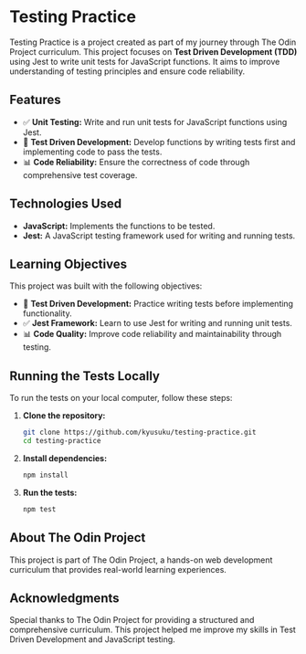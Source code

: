 # Testing Practice

Testing Practice is a project created as part of my journey through The Odin Project curriculum. This project focuses on **Test Driven Development (TDD)** using Jest to write unit tests for JavaScript functions. It aims to improve understanding of testing principles and ensure code reliability.

## Features

- ✅ **Unit Testing:** Write and run unit tests for JavaScript functions using Jest.
- 🧪 **Test Driven Development:** Develop functions by writing tests first and implementing code to pass the tests.
- 📊 **Code Reliability:** Ensure the correctness of code through comprehensive test coverage.

## Technologies Used

- **JavaScript:** Implements the functions to be tested.
- **Jest:** A JavaScript testing framework used for writing and running tests.

## Learning Objectives

This project was built with the following objectives:

- 🧪 **Test Driven Development:** Practice writing tests before implementing functionality.
- ✅ **Jest Framework:** Learn to use Jest for writing and running unit tests.
- 📊 **Code Quality:** Improve code reliability and maintainability through testing.

## Running the Tests Locally

To run the tests on your local computer, follow these steps:

1. **Clone the repository:**

   ```sh
   git clone https://github.com/kyusuku/testing-practice.git
   cd testing-practice
   ```

2. **Install dependencies:**

   ```sh
   npm install
   ```

3. **Run the tests:**

   ```sh
   npm test
   ```

## About The Odin Project

This project is part of The Odin Project, a hands-on web development curriculum that provides real-world learning experiences.

## Acknowledgments

Special thanks to The Odin Project for providing a structured and comprehensive curriculum. This project helped me improve my skills in Test Driven Development and JavaScript testing.